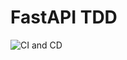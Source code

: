 # FastAPI TDD 

![CI and CD](https://github.com/ithingv/fastapi-tdd/actions/workflows/main.yml/badge.svg?branch=main)
